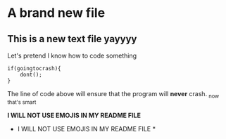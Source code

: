 # A brand new file

## This is a new text file yayyyy

Let's pretend I know how to code something

```
if(goingtocrash){
    dont();
}
```
The line of code above will ensure that the program will **never** crash.
<sub>now that's smart</sub>

**I WILL NOT USE EMOJIS IN MY README FILE**
* I WILL NOT USE EMOJIS IN MY README FILE *